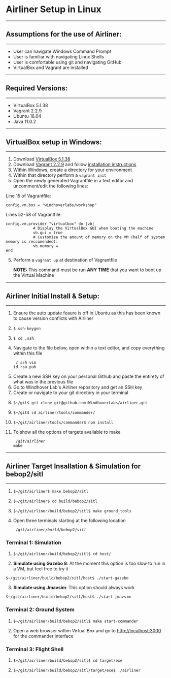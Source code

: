 # Airliner Setup in Linux
***
## Assumptions for the use of Airliner:
***
* User can navigate Windows Command Prompt
* User is familiar with navigating Linux Shells
* User is comfortable using git and navigating GitHub
* VirtualBox and Vagrant are installed

***
## Required Versions:
***
* VirtualBox 5.1.38
* Vagrant 2.2.9
* Ubuntu 16.04
* Java 11.0.2

***
## VirtualBox setup in Windows:
***

1. Download [VirtualBox 5.1.38](https://www.virtualbox.org/wiki/Download_Old_Builds_5_1 "VirtualBox 5.1.38")
2. Download [Vagrant 2.2.9](https://www.vagrantup.com/downloads "Vagrant 2.2.9") and follow [installation instructions](https://www.vagrantup.com/docs/installation)
2. Within Windows, create a directory for your environment
3. Within that directory perform a `vagrant init`
4. Open the newly generated Vagrantfile in a text editor and uncomment/edit the following lines: 

Line 15 of Vagrantfile:

<pre><code>config.vm.box = "windhoverlabs/workshop"</code></pre>

Lines 52-58 of Vagrantfile:

<pre><code>config.vm.provider "virtualbox" do |vb|
            # Display the VirtualBox GUI when booting the machine
            vb.gui = true
            # Customize the amount of memory on the VM (half of system memory is reccomended):
            vb.memory = 
end</code></pre>

5. Perform a `vagrant up` at destination of Vagrantfile

	**NOTE:** This command must be run **ANY TIME** that you want to boot up the Virtual Machine

***
## Airliner Initial Install & Setup:
***


1. Ensure the auto update feaure is off in Ubuntu as this has been known to cause version conflicts with Airliner
2. <pre><code>$ ssh-keygen</code></pre>
3. <pre><code>$ cd .ssh</code></pre>
4. Navigate to the file below, open within a text editor, and copy everything within this file <pre><code>$~/.ssh$ vim id_rsa.pub </code></pre> 
5. Create a new SSH key on your personal Github and paste the entirety of what was in the previous file
6. Go to Windhover Lab's Airliner repository and get an SSH key
7. Create or navigate to your git directory in your terminal
8. <pre><code>$~/git$ git clone git@github.com:WindhoverLabs/airliner.git</code></pre>
9. <pre><code>$~/git$ cd airliner/tools/commander/</code></pre>
10. <pre><code>$~/git/airliner/tools/commander$ npm install</code></pre>
11. To show all the options of targets available to make <pre><code>$~/git/airliner$ make</code></pre> 


***
## Airliner Target Insallation & Simulation for bebop2/sitl
***
1. <pre><code>$~/git/airliner$ make bebop2/sitl </code></pre>
2. <pre><code>$~/git/airliner$ cd build/bebop2/sitl </code></pre>
3. <pre><code>$~/git/airliner/build/bebop2/sitl$ make ground_tools</code></pre>
4. Open three terminals starting at the following location <pre><code>$~/git/airliner/build/bebop2/sitl$ </code></pre> 

### Terminal 1: Simulation

1. <pre><code>$~/git/airliner/build/bebop2/sitl$ cd host/ </code></pre>
2. **Simulate using Gazebo 8**: At the moment this option is too slow to run in a VM, but feel free to try it 
<pre><code>$~/git/airliner/build/bebop2/sitl/host$ ./start-gazebo</code></pre> 
3. **Simulate using Jmavsim**: This option should always work 
<pre><code>$~/git/airliner/build/bebop2/sitl/host$ ./start-jmavsim</code></pre> 


### Terminal 2: Ground System
1. <pre><code>$~/git/airliner/build/bebop2/sitl$ make start-commander</code></pre>
2. Open a web browser within Virtual Box and go to [http://localhost:3000](http://localhost:3000 "localhost:3000") for the commander interface


### Terminal 3: Flight Shell
1. <pre><code>$~/git/airliner/build/bebop2/sitl$ cd target/exe </code></pre>
2. <pre><code>$~/git/airliner/build/bebop2/sitl/target/exe$ ./airliner </code></pre>
